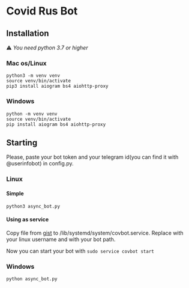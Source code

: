 # Covid Rus Bot
## Installation
:warning: *You need python 3.7 or higher*
### Mac os/Linux
```
python3 -m venv venv
source venv/bin/activate
pip3 install aiogram bs4 aiohttp-proxy

```
### Windows
```
python -m venv venv
source venv/bin/activate
pip install aiogram bs4 aiohttp-proxy
```
## Starting
Please, paste your bot token and your telegram id(you can find it with @userinfobot) in config.py.
### Linux
#### Simple
```
python3 async_bot.py
```
#### Using as service
Copy file from [gist](https://gist.github.com/xsestech/d48b67ad69faa4d730f242080ac7e950) to /lib/systemd/system/covbot.service. Replace <user> with your linux username and <bot loctation> with your bot path.

Now you can start your bot with `sudo service covbot start`
### Windows
```
python async_bot.py
```
